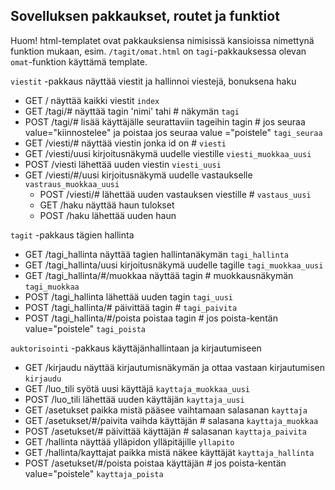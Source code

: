 ## Sovelluksen pakkaukset, routet ja funktiot

Huom! html-templatet ovat pakkauksiensa nimisissä kansioissa nimettynä funktion mukaan, esim. `/tagit/omat.html` on `tagi`-pakkauksessa olevan `omat`-funktion käyttämä template.

`viestit` -pakkaus näyttää viestit ja hallinnoi viestejä, bonuksena haku
  * GET / näyttää kaikki viestit `index`
  * GET /tagi/# näyttää tagin 'nimi' tahi # näkymän `tagi` 
  * POST /tagi/# lisää käyttäjälle seurattaviin tageihin tagin # jos seuraa value="kiinnostelee" ja poistaa jos seuraa value ="poistele" `tagi_seuraa`
  * GET /viesti/# näyttää viestin jonka id on # `viesti`
  * GET /viesti/uusi kirjoitusnäkymä uudelle viestille `viesti_muokkaa_uusi`
  * POST /viesti lähettää uuden viestin `viesti_uusi`
* GET /viesti/#/uusi kirjoitusnäkymä uudelle vastaukselle `vastraus_muokkaa_uusi`
  * POST /viesti/# lähettää uuden vastauksen viestille # `vastaus_uusi`
  * GET /haku näyttää haun tulokset
  * POST /haku lähettää uuden haun

 `tagit` -pakkaus tägien hallinta
  * GET /tagi_hallinta näyttää tagien hallintanäkymän `tagi_hallinta`
  * GET /tagi_hallinta/uusi kirjoitusnäkymä uudelle tagille `tagi_muokkaa_uusi`
  * GET /tagi_hallinta/#/muokkaa näyttää tagin # muokkausnäkymän `tagi_muokkaa`
  * POST /tagi_hallinta lähettää uuden tagin `tagi_uusi`
  * POST /tagi_hallinta/# päivittää tagin # `tagi_paivita`
  * POST /tagi_hallinta/#/poista poistaa tagin # jos poista-kentän value="poistele" `tagi_poista`

`auktorisointi` -pakkaus käyttäjänhallintaan ja kirjautumiseen
  * GET /kirjaudu näyttää kirjautumisnäkymän ja ottaa vastaan kirjautumisen `kirjaudu`
  * GET /luo_tili syötä uusi käyttäjä `kayttaja_muokkaa_uusi`
  * POST /luo_tili  lähettää uuden käyttäjän `kayttaja_uusi`
  * GET /asetukset paikka mistä pääsee vaihtamaan salasanan `kayttaja` 
  * GET /asetukset/#/paivita vaihda käyttäjän # salasana `kayttaja_muokkaa`
  * POST /asetukset/# päivittää käyttäjän # salasanan `kayttaja_paivita`
  * GET /hallinta näyttää ylläpidon ylläpitäjille `yllapito`
  * GET /hallinta/kayttajat paikka mistä näkee käyttäjät `kayttaja_hallinta` 
  * POST /asetukset/#/poista poistaa käyttäjän # jos poista-kentän value="poistele" `kayttaja_poista`
    